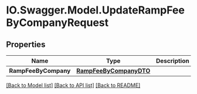 # IO.Swagger.Model.UpdateRampFeeByCompanyRequest
## Properties

Name | Type | Description | Notes
------------ | ------------- | ------------- | -------------
**RampFeeByCompany** | [**RampFeeByCompanyDTO**](RampFeeByCompanyDTO.md) |  | [optional] 

[[Back to Model list]](../README.md#documentation-for-models) [[Back to API list]](../README.md#documentation-for-api-endpoints) [[Back to README]](../README.md)

